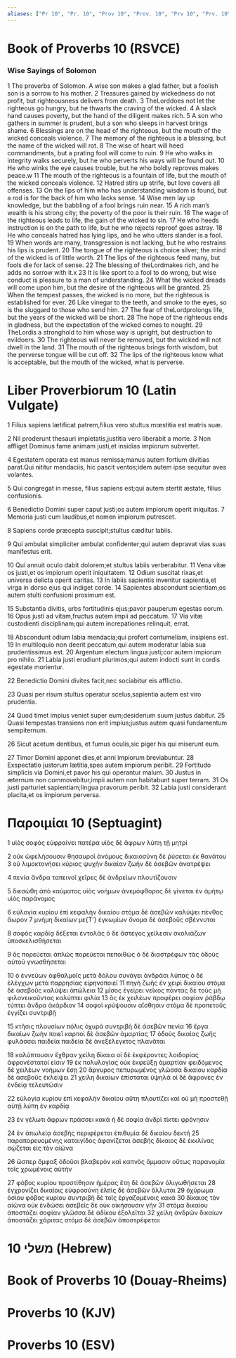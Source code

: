 ```yaml
---
aliases: ["Pr 10", "Pr. 10", "Prov 10", "Prov. 10", "Prv 10", "Prv. 10"]
---
```



# Book of Proverbs 10 (RSVCE)

### Wise Sayings of Solomon
1 The proverbs of Solomon. A wise son makes a glad father, but a foolish son is a sorrow to his mother.
2 Treasures gained by wickedness do not profit, but righteousness delivers from death.
3 TheLorddoes not let the righteous go hungry, but he thwarts the craving of the wicked.
4 A slack hand causes poverty, but the hand of the diligent makes rich.
5 A son who gathers in summer is prudent, but a son who sleeps in harvest brings shame.
6 Blessings are on the head of the righteous, but the mouth of the wicked conceals violence.
7 The memory of the righteous is a blessing, but the name of the wicked will rot.
8 The wise of heart will heed commandments, but a prating fool will come to ruin.
9 He who walks in integrity walks securely, but he who perverts his ways will be found out.
10 He who winks the eye causes trouble, but he who boldly reproves makes peace.w
11 The mouth of the righteous is a fountain of life, but the mouth of the wicked conceals violence.
12 Hatred stirs up strife, but love covers all offenses.
13 On the lips of him who has understanding wisdom is found, but a rod is for the back of him who lacks sense.
14 Wise men lay up knowledge, but the babbling of a fool brings ruin near.
15 A rich man’s wealth is his strong city; the poverty of the poor is their ruin.
16 The wage of the righteous leads to life, the gain of the wicked to sin.
17 He who heeds instruction is on the path to life, but he who rejects reproof goes astray.
18 He who conceals hatred has lying lips, and he who utters slander is a fool.
19 When words are many, transgression is not lacking, but he who restrains his lips is prudent.
20 The tongue of the righteous is choice silver; the mind of the wicked is of little worth.
21 The lips of the righteous feed many, but fools die for lack of sense.
22 The blessing of theLordmakes rich, and he adds no sorrow with it.x
23 It is like sport to a fool to do wrong, but wise conduct is pleasure to a man of understanding.
24 What the wicked dreads will come upon him, but the desire of the righteous will be granted.
25 When the tempest passes, the wicked is no more, but the righteous is established for ever.
26 Like vinegar to the teeth, and smoke to the eyes, so is the sluggard to those who send him.
27 The fear of theLordprolongs life, but the years of the wicked will be short.
28 The hope of the righteous ends in gladness, but the expectation of the wicked comes to nought.
29 TheLordis a stronghold to him whose way is upright, but destruction to evildoers.
30 The righteous will never be removed, but the wicked will not dwell in the land.
31 The mouth of the righteous brings forth wisdom, but the perverse tongue will be cut off.
32 The lips of the righteous know what is acceptable, but the mouth of the wicked, what is perverse.


# Liber Proverbiorum 10 (Latin Vulgate)

1 Filius sapiens lætificat patrem,filius vero stultus mœstitia est matris suæ.

2 Nil proderunt thesauri impietatis,justitia vero liberabit a morte.
3 Non affliget Dominus fame animam justi,et insidias impiorum subvertet.

4 Egestatem operata est manus remissa;manus autem fortium divitias parat.Qui nititur mendaciis, hic pascit ventos;idem autem ipse sequitur aves volantes.

5 Qui congregat in messe, filius sapiens est;qui autem stertit æstate, filius confusionis.

6 Benedictio Domini super caput justi;os autem impiorum operit iniquitas.
7 Memoria justi cum laudibus,et nomen impiorum putrescet.

8 Sapiens corde præcepta suscipit;stultus cæditur labiis.

9 Qui ambulat simpliciter ambulat confidenter;qui autem depravat vias suas manifestus erit.

10 Qui annuit oculo dabit dolorem;et stultus labiis verberabitur.
11 Vena vitæ os justi,et os impiorum operit iniquitatem.
12 Odium suscitat rixas,et universa delicta operit caritas.
13 In labiis sapientis invenitur sapientia,et virga in dorso ejus qui indiget corde.
14 Sapientes abscondunt scientiam;os autem stulti confusioni proximum est.

15 Substantia divitis, urbs fortitudinis ejus;pavor pauperum egestas eorum.
16 Opus justi ad vitam,fructus autem impii ad peccatum.
17 Via vitæ custodienti disciplinam;qui autem increpationes relinquit, errat.

18 Abscondunt odium labia mendacia;qui profert contumeliam, insipiens est.
19 In multiloquio non deerit peccatum,qui autem moderatur labia sua prudentissimus est.
20 Argentum electum lingua justi;cor autem impiorum pro nihilo.
21 Labia justi erudiunt plurimos;qui autem indocti sunt in cordis egestate morientur.

22 Benedictio Domini divites facit,nec sociabitur eis afflictio.

23 Quasi per risum stultus operatur scelus,sapientia autem est viro prudentia.

24 Quod timet impius veniet super eum;desiderium suum justus dabitur.
25 Quasi tempestas transiens non erit impius;justus autem quasi fundamentum sempiternum.

26 Sicut acetum dentibus, et fumus oculis,sic piger his qui miserunt eum.

27 Timor Domini apponet dies,et anni impiorum breviabuntur.
28 Exspectatio justorum lætitia,spes autem impiorum peribit.
29 Fortitudo simplicis via Domini,et pavor his qui operantur malum.
30 Justus in æternum non commovebitur,impii autem non habitabunt super terram.
31 Os justi parturiet sapientiam;lingua pravorum peribit.
32 Labia justi considerant placita,et os impiorum perversa.


# Παροιμίαι 10 (Septuagint)

1 υἱὸς σοφὸς εὐφραίνει πατέρα υἱὸς δὲ ἄφρων λύπη τῇ μητρί

2 οὐκ ὠφελήσουσιν θησαυροὶ ἀνόμους δικαιοσύνη δὲ ῥύσεται ἐκ θανάτου
3 οὐ λιμοκτονήσει κύριος ψυχὴν δικαίαν ζωὴν δὲ ἀσεβῶν ἀνατρέψει

4 πενία ἄνδρα ταπεινοῖ χεῖρες δὲ ἀνδρείων πλουτίζουσιν

5 διεσώθη ἀπὸ καύματος υἱὸς νοήμων ἀνεμόφθορος δὲ γίνεται ἐν ἀμήτῳ υἱὸς παράνομος

6 εὐλογία κυρίου ἐπὶ κεφαλὴν δικαίου στόμα δὲ ἀσεβῶν καλύψει πένθος ἄωρον
7 μνήμη δικαίων με{T'} ἐγκωμίων ὄνομα δὲ ἀσεβοῦς σβέννυται

8 σοφὸς καρδίᾳ δέξεται ἐντολάς ὁ δὲ ἄστεγος χείλεσιν σκολιάζων ὑποσκελισθήσεται

9 ὃς πορεύεται ἁπλῶς πορεύεται πεποιθώς ὁ δὲ διαστρέφων τὰς ὁδοὺς αὐτοῦ γνωσθήσεται

10 ὁ ἐννεύων ὀφθαλμοῖς μετὰ δόλου συνάγει ἀνδράσι λύπας ὁ δὲ ἐλέγχων μετὰ παρρησίας εἰρηνοποιεῖ
11 πηγὴ ζωῆς ἐν χειρὶ δικαίου στόμα δὲ ἀσεβοῦς καλύψει ἀπώλεια
12 μῖσος ἐγείρει νεῖκος πάντας δὲ τοὺς μὴ φιλονεικοῦντας καλύπτει φιλία
13 ὃς ἐκ χειλέων προφέρει σοφίαν ῥάβδῳ τύπτει ἄνδρα ἀκάρδιον
14 σοφοὶ κρύψουσιν αἴσθησιν στόμα δὲ προπετοῦς ἐγγίζει συντριβῇ

15 κτῆσις πλουσίων πόλις ὀχυρά συντριβὴ δὲ ἀσεβῶν πενία
16 ἔργα δικαίων ζωὴν ποιεῖ καρποὶ δὲ ἀσεβῶν ἁμαρτίας
17 ὁδοὺς δικαίας ζωῆς φυλάσσει παιδεία παιδεία δὲ ἀνεξέλεγκτος πλανᾶται

18 καλύπτουσιν ἔχθραν χείλη δίκαια οἱ δὲ ἐκφέροντες λοιδορίας ἀφρονέστατοί εἰσιν
19 ἐκ πολυλογίας οὐκ ἐκφεύξῃ ἁμαρτίαν φειδόμενος δὲ χειλέων νοήμων ἔσῃ
20 ἄργυρος πεπυρωμένος γλῶσσα δικαίου καρδία δὲ ἀσεβοῦς ἐκλείψει
21 χείλη δικαίων ἐπίσταται ὑψηλά οἱ δὲ ἄφρονες ἐν ἐνδείᾳ τελευτῶσιν

22 εὐλογία κυρίου ἐπὶ κεφαλὴν δικαίου αὕτη πλουτίζει καὶ οὐ μὴ προστεθῇ αὐτῇ λύπη ἐν καρδίᾳ

23 ἐν γέλωτι ἄφρων πράσσει κακά ἡ δὲ σοφία ἀνδρὶ τίκτει φρόνησιν

24 ἐν ἀπωλείᾳ ἀσεβὴς περιφέρεται ἐπιθυμία δὲ δικαίου δεκτή
25 παραπορευομένης καταιγίδος ἀφανίζεται ἀσεβής δίκαιος δὲ ἐκκλίνας σῴζεται εἰς τὸν αἰῶνα

26 ὥσπερ ὄμφαξ ὀδοῦσι βλαβερὸν καὶ καπνὸς ὄμμασιν οὕτως παρανομία τοῖς χρωμένοις αὐτήν

27 φόβος κυρίου προστίθησιν ἡμέρας ἔτη δὲ ἀσεβῶν ὀλιγωθήσεται
28 ἐγχρονίζει δικαίοις εὐφροσύνη ἐλπὶς δὲ ἀσεβῶν ὄλλυται
29 ὀχύρωμα ὁσίου φόβος κυρίου συντριβὴ δὲ τοῖς ἐργαζομένοις κακά
30 δίκαιος τὸν αἰῶνα οὐκ ἐνδώσει ἀσεβεῖς δὲ οὐκ οἰκήσουσιν γῆν
31 στόμα δικαίου ἀποστάζει σοφίαν γλῶσσα δὲ ἀδίκου ἐξολεῖται
32 χείλη ἀνδρῶν δικαίων ἀποστάζει χάριτας στόμα δὲ ἀσεβῶν ἀποστρέφεται


# 10 משלי (Hebrew)


# Book of Proverbs 10 (Douay-Rheims)


# Proverbs 10 (KJV)


# Proverbs 10 (ESV)

